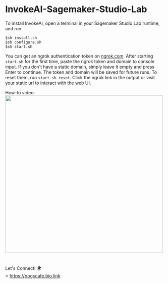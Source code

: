 # InvokeAI-Sagemaker-Studio-Lab

To install InvokeAI, open a terminal in your Sagemaker Studio Lab runtime, and run
```
$sh install.sh
$sh configure.sh
$sh start.sh
```

You can get an ngrok authentication token on [ngrok.com](https://ngrok.com). After starting `start.sh` for the first time, paste the ngrok token and domain to console input. If you don't have a static domain, simply leave it empty and press Enter to continue. The token and domain will be saved for future runs. To reset them, run `start.sh reset`. Click the ngrok link in the output or visit your static url to interact with the web UI.

How-to video:  
<a href="https://youtu.be/EbEk8xOUxSY"><img src="https://i3.ytimg.com/vi/EbEk8xOUxSY/maxresdefault.jpg" width=500) /></a>

  
#  

Let's Connect! 🌍  
⭐ https://pogscafe.bio.link
